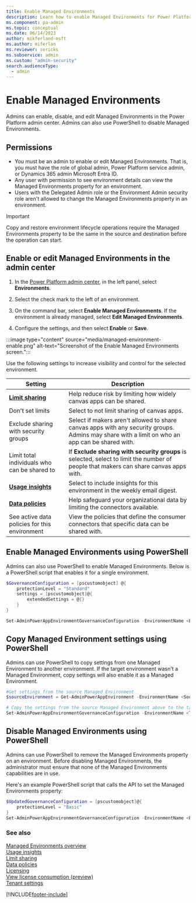 ```yaml
---
title: Enable Managed Environments
description: Learn how to enable Managed Environments for Power Platform in the admin center or PowerShell.
ms.component: pa-admin
ms.topic: conceptual
ms.date: 06/14/2023
author: mikferland-msft
ms.author: miferlan
ms.reviewer: sericks
ms.subservice: admin
ms.custom: "admin-security"
search.audienceType: 
  - admin
---
```

# Enable Managed Environments

<!-- https://go.microsoft.com/fwlink/?linkid=2194805 and 2211456 -->

Admins can enable, disable, and edit Managed Environments in the Power Platform admin center. Admins can also use PowerShell to disable Managed Environments.

## Permissions

- You must be an admin to enable or edit Managed Environments. That is, you must have the role of global admin, Power Platform service admin, or Dynamics 365 admin Microsoft Entra ID.
- Any user with permission to see environment details can view the Managed Environments property for an environment.  
- Users with the Delegated Admin role or the Environment Admin security role aren't allowed to change the Managed Environments property in an environment.

> [!IMPORTANT]
> Copy and restore environment lifecycle operations require the Managed Environments property to be the same in the source and destination before the operation can start.

## Enable or edit Managed Environments in the admin center

1. In the [Power Platform admin center](https://admin.powerplatform.microsoft.com), in the left panel, select **Environments**.

2. Select the check mark to the left of an environment.

3. On the command bar, select **Enable Managed Environments**. If the environment is already managed, select **Edit Managed Environments**. 

4. Configure the settings, and then select **Enable** or **Save**.

:::image type="content" source="media/managed-environment-enable.png" alt-text="Screenshot of the Enable Managed Environments screen.":::

Use the following settings to increase visibility and control for the selected environment.

| Setting | Description |
| --- | --- |
| **[Limit sharing](managed-environment-sharing-limits.md)** | Help reduce risk by limiting how widely canvas apps can be shared. |
| Don't set limits | Select to not limit sharing of canvas apps. |
| Exclude sharing with security groups | Select if makers aren't allowed to share canvas apps with any security groups. Admins may share with a limit on who an app can be shared with. |
| Limit total individuals who can be shared to | If **Exclude sharing with security groups** is selected, select to limit the number of people that makers can share canvas apps with. |
| **[Usage insights](managed-environment-usage-insights.md)** | Select to include insights for this environment in the weekly email digest. |
| **[Data policies](managed-environment-data-policies.md)** | Help safeguard your organizational data by limiting the connectors available.|
| See active data policies for this environment | View the policies that define the consumer connectors that specific data can be shared with. |

## Enable Managed Environments using PowerShell

Admins can also use PowerShell to enable Managed Environments. Below is a PowerShell script that enables it for a single environment.

```powershell
$GovernanceConfiguration = [pscustomobject] @{ 
    protectionLevel = "Standard" 
    settings = [pscustomobject]@{ 
        extendedSettings = @{} 
    }
} 

Set-AdminPowerAppEnvironmentGovernanceConfiguration -EnvironmentName <EnvironmentID> -UpdatedGovernanceConfiguration $GovernanceConfiguration 
```
## Copy Managed Environment settings using PowerShell

Admins can use PowerShell to copy settings from one Managed Environment to another environment. If the target environment wasn't a Managed Environment, copy settings will also enable it as a Managed Environment. 

```powershell
#Get settings from the source Managed Environment
$sourceEnvironment = Get-AdminPowerAppEnvironment -EnvironmentName <SourceEnvironmentId>

# Copy the settings from the source Managed Environment above to the target environment
Set-AdminPowerAppEnvironmentGovernanceConfiguration -EnvironmentName <TargetEnvironmentId> -UpdatedGovernanceConfiguration $sourceEnvironment.Internal.properties.governanceConfiguration
```

## Disable Managed Environments using PowerShell

Admins can use PowerShell to remove the Managed Environments property on an environment. Before disabling Managed Environments, the administrator must ensure that none of the Managed Environments capabilities are in use.

Here's an example PowerShell script that calls the API to set the Managed Environments property:

```powershell
$UpdatedGovernanceConfiguration = [pscustomobject]@{
    protectionLevel = "Basic"
}
Set-AdminPowerAppEnvironmentGovernanceConfiguration -EnvironmentName <EnvironmentID> -UpdatedGovernanceConfiguration $UpdatedGovernanceConfiguration
```

### See also
[Managed Environments overview](managed-environment-overview.md)  <br /> 
[Usage insights](managed-environment-usage-insights.md)  <br />
[Limit sharing](managed-environment-sharing-limits.md)  <br />
[Data policies](managed-environment-data-policies.md) <br />
[Licensing](managed-environment-licensing.md)  <br />
[View license consumption (preview)](view-license-consumption-issues.md) <br />
[Tenant settings](tenant-settings.md)


[!INCLUDE[footer-include](../includes/footer-banner.md)]